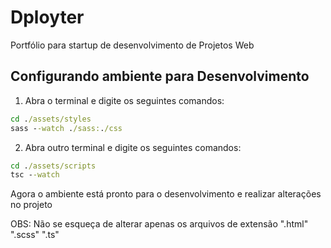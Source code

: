 # Dployter

Portfólio para startup de desenvolvimento de Projetos Web

## Configurando ambiente para Desenvolvimento

1. Abra o terminal e digite os seguintes comandos:

```cmd
cd ./assets/styles
sass --watch ./sass:./css
```

2. Abra outro terminal e digite os seguintes comandos:

```cmd
cd ./assets/scripts
tsc --watch
```

Agora o ambiente está pronto para o desenvolvimento e realizar alterações no projeto

OBS: Não se esqueça de alterar apenas os arquivos de extensão ".html" ".scss" ".ts"
